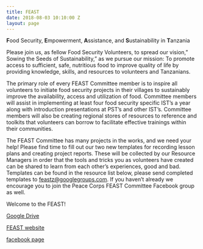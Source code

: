 ```yaml
---
title: FEAST
date: 2018-08-03 10:10:00 Z
layout: page
---
```


**F**ood Security, **E**mpowerment, **A**ssistance,  and **S**ustainability in **T**anzania

Please join us, as fellow Food Security Volunteers, to spread our vision,” Sowing the Seeds of Sustainability,” as we pursue our mission: To promote access to sufficient, safe, nutritious food to improve quality of life by providing knowledge, skills, and resources to volunteers and Tanzanians.

The primary role of every FEAST Committee member is to inspire all volunteers to initiate food security projects in their villages to sustainably improve the availability, access and utilization of food. Committee members will assist in implementing at least four food security specific IST’s a year along with introduction presentations at PST’s and other IST’s. Committee members will also be creating regional stores of resources to reference and toolkits that volunteers can borrow to facilitate effective trainings within their communities.
 
The FEAST Committee has many projects in the works, and we need your help! Please find time to fill out our two new templates for recording lesson plans and creating project reports. These will be collected by our Resource Managers in order that the tools and tricks you as volunteers have created can be shared to learn from each other’s experiences, good and bad. Templates can be found in the resource list below, please send completed templates to feastz@googlegroups.com. If you haven’t already we encourage you to join the Peace Corps FEAST Committee Facebook group as well.
 
 
Welcome to the FEAST!

[Google Drive](https://drive.google.com/drive/folders/0BymdT4bbn5QdaFRQbWl2M195Umc)

[FEAST website](https://pctzfeast.wordpress.com/)

[facebook page](https://web.facebook.com/pctzfeast/?_rdc=1&_rdr)